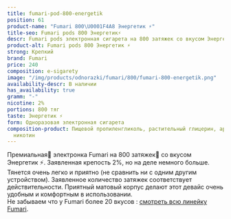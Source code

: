 ```yaml
---
title: fumari-pod-800-energetik
position: 61
product-name: "Fumari 800\U0001F4A8 Энергетик ⚡"
title-seo: Fumari pods 800 Энергетик⚡
descr: Fumari pods электронная сигарета на 800 затяжек со вкусом Энергетик ⚡
product-alt: Fumari pods 800 Энергетик ⚡
strong: Крепкий
brand: Fumari
price: 240
composition: e-sigarety
image: "/img/products/odnorazki/fumari/800/fumari-800-energetik.png"
availability-descr: В наличии
has_availability: true
gramm: "-"
nicotine: 2%
portions: 800 тяг
taste: Энергетик ⚡
form: Одноразовая электронная сигарета
composition-product: Пищевой пропиленгликоль, растительный глицерин, ароматизатор,
  никотин
---
```


Премиальная🥇 электронка Fumari на 800 затяжек💨 со вкусом Энергетик ⚡. Заявленная крепость 2%, но на деле немного больше. Тянется очень легко и приятно (не сравнить ни с одним другим устройством). Заявленное количество затяжек соответствует действительности. Приятный матовый корпус делают этот девайс очень удобным и комфортным в использовании.<br>
Не забываем что у Fumari более 20 вкусов : [смотреть всю линейку Fumari](/fumari).
